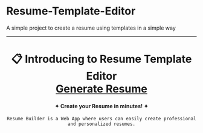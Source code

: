 # Resume-Template-Editor
A simple project to create a resume using templates in a simple way
<div align="center">  
                                                                                           
<hr>
  <h1 align="center">📋 Introducing to Resume Template Editor 
  <br><a href="https://buggarajesh.github.io/Resume-Template-Editor/"><strong>Generate Resume</strong></a>
  <h4 align="center">✦ Create your Resume in minutes! ✦</h4>
  
  ` Resume Builder is a Web App where users can easily create professional and personalized resumes. `

</div>
